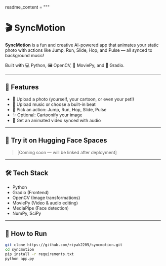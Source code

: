 readme_content = """
# 🎬 SyncMotion

**SyncMotion** is a fun and creative AI-powered app that animates your static photo with actions like Jump, Run, Slide, Hop, and Pulse — all synced to background music!

Built with 💻 Python, 🖼️ OpenCV, 🎥 MoviePy, and 🤖 Gradio.

---

## 🚀 Features

- 📸 Upload a photo (yourself, your cartoon, or even your pet!)
- 🎵 Upload music or choose a built-in beat
- 🕺 Pick an action: Jump, Run, Hop, Slide, Pulse
- ✨ Optional: Cartoonify your image
- 🎥 Get an animated video synced with audio

---

## 🧪 Try it on Hugging Face Spaces

> [Coming soon — will be linked after deployment]

---

## 🛠️ Tech Stack

- Python
- Gradio (Frontend)
- OpenCV (Image transformations)
- MoviePy (Video & audio editing)
- MediaPipe (Face detection)
- NumPy, SciPy

---

## 📂 How to Run

```bash
git clone https://github.com/riyak2205/syncmotion.git
cd syncmotion
pip install -r requirements.txt
python app.py
